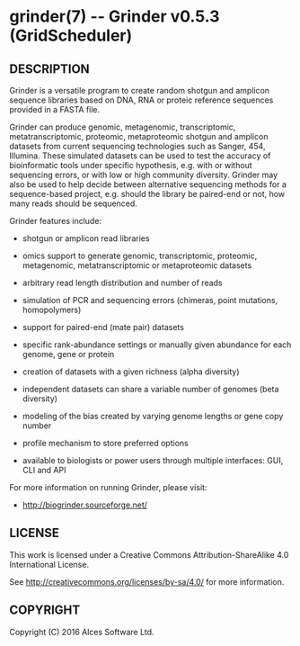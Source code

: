 # grinder(7) -- Grinder v0.5.3 (GridScheduler)

## DESCRIPTION

Grinder is a versatile program to create random shotgun and amplicon
sequence libraries based on DNA, RNA or proteic reference sequences
provided in a FASTA file.

Grinder can produce genomic, metagenomic, transcriptomic,
metatranscriptomic, proteomic, metaproteomic shotgun and amplicon
datasets from current sequencing technologies such as Sanger, 454,
Illumina. These simulated datasets can be used to test the accuracy of
bioinformatic tools under specific hypothesis, e.g. with or without
sequencing errors, or with low or high community diversity. Grinder may
also be used to help decide between alternative sequencing methods for a
sequence-based project, e.g. should the library be paired-end or not,
how many reads should be sequenced.

Grinder features include:

 * shotgun or amplicon read libraries

 * omics support to generate genomic, transcriptomic, proteomic,
   metagenomic, metatranscriptomic or metaproteomic datasets

 * arbitrary read length distribution and number of reads

 * simulation of PCR and sequencing errors (chimeras, point mutations,
   homopolymers)

 * support for paired-end (mate pair) datasets

 * specific rank-abundance settings or manually given abundance for
   each genome, gene or protein

 * creation of datasets with a given richness (alpha diversity)

 * independent datasets can share a variable number of genomes (beta
   diversity)

 * modeling of the bias created by varying genome lengths or gene copy
   number

 * profile mechanism to store preferred options

 * available to biologists or power users through multiple interfaces:
   GUI, CLI and API

For more information on running Grinder, please visit:
  * <http://biogrinder.sourceforge.net/>

## LICENSE

This work is licensed under a Creative Commons Attribution-ShareAlike
4.0 International License.

See <http://creativecommons.org/licenses/by-sa/4.0/> for more
information.

## COPYRIGHT

Copyright (C) 2016 Alces Software Ltd.

